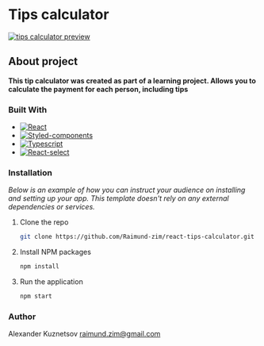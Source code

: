 # Tips calculator

<a href="https://ibb.co/N77RSNX"><img src="https://i.ibb.co/QXX0dHZ/2022-08-01-231443177.png" alt="tips calculator preview"></a>

## About project

**This tip calculator was created as part of a learning project. Allows you to calculate the payment for each person, including tips**

### Built With

- [![React][react.js]][react-url]
- [![Styled-components][styled.logo]][styled-url]
- [![Typescript][typescript.logo]][typescript-url]
- [![React-select][react-select.logo]][react-select-url]

### Installation

_Below is an example of how you can instruct your audience on installing and setting up your app. This template doesn't rely on any external dependencies or services._

1. Clone the repo
   ```sh
   git clone https://github.com/Raimund-zim/react-tips-calculator.git
   ```
2. Install NPM packages
   ```sh
   npm install
   ```
3. Run the application
   ```sh
   npm start
   ```

### Author

Alexander Kuznetsov raimund.zim@gmail.com

[react.js]: https://img.shields.io/badge/React-20232A?style=for-the-badge&logo=react&logoColor=61DAFB
[react-url]: https://reactjs.org/
[styled.logo]: https://img.shields.io/badge/-Styled%20Components%20%F0%9F%92%85%F0%9F%8F%BE-orange
[styled-url]: https://styled-components.com/
[react-select.logo]: https://img.shields.io/badge/-React%20select%20%F0%9F%93%9F-blue
[react-select-url]: https://react-select.com/
[typescript.logo]: https://img.shields.io/badge/TS-Typescript-blue
[typescript-url]: https://www.typescriptlang.org/

